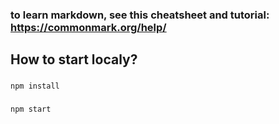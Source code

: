 ### to learn markdown, see this cheatsheet and tutorial: https://commonmark.org/help/


## How to start localy?

###

```
npm install
```

###

```
npm start
```
